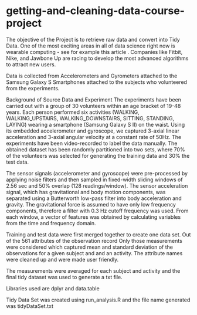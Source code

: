 # getting-and-cleaning-data-course-project
The objective of the Project is to retrieve raw data and convert into Tidy Data.
One of the most exciting areas in all of data science right now is wearable computing - see for example this article . 
Companies like Fitbit, Nike, and Jawbone Up are racing to develop the most advanced algorithms to attract new users.

Data is collected from Accelerometers and Gyrometers attached to the Samsung Galaxy S Smartphones attached to the subjects
who volunteered from the experiments.

Background of Source Data and Experiment
The experiments have been carried out with a group of 30 volunteers within an age bracket of 19-48 years. 
Each person performed six activities (WALKING, WALKING_UPSTAIRS, WALKING_DOWNSTAIRS, SITTING, STANDING, LAYING) wearing a smartphone (Samsung Galaxy S II) 
on the waist. Using its embedded accelerometer and gyroscope, we captured 3-axial linear acceleration and 3-axial angular velocity at a constant rate of 
50Hz. The experiments have been video-recorded to label the data manually. The obtained dataset has been randomly partitioned into two sets, where 70% 
of the volunteers was selected for generating the training data and 30% the test data.

The sensor signals (accelerometer and gyroscope) were pre-processed by applying noise filters and then sampled in fixed-width sliding windows of 2.56 
sec and 50% overlap (128 readings/window). The sensor acceleration signal, which has gravitational and body motion components, was separated using a 
Butterworth low-pass filter into body acceleration and gravity. The gravitational force is assumed to have only low frequency components, therefore 
a filter with 0.3 Hz cutoff frequency was used. From each window, a vector of features was obtained by calculating variables from the time 
and frequency domain.

Training and test data were first merged together to create one data set.
Out of the 561 attributes of the observation record Only those measurements were considered which captured mean and standard deviation of the observations 
for a given subject and and an activity. The attribute names  were cleaned up and  were made user friendly.
 
The measurements were averaged for each subject and activity and the final tidy dataset was used to generate a txt file.

Libraries used are dplyr and data.table

Tidy Data Set was created using run_analysis.R and the file name generated was tidyDataSet.txt